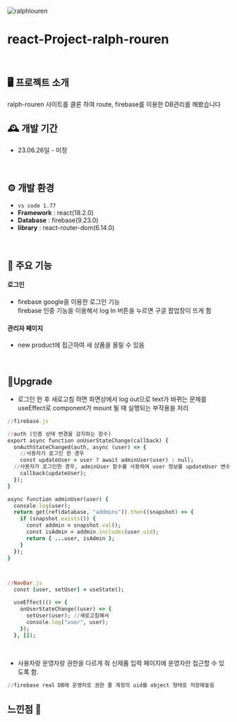 ![ralphlouren](https://github.com/future9061/ralph-lauren-react/assets/132829711/3ff13a2a-f25a-439c-81ba-ff3124bef497)
<br>


# react-Project-ralph-rouren
<br>


## 🖥️ 프로젝트 소개
ralph-rouren 사이트를 클론 하여 route, firebase를 이용한 DB관리를 해봤습니다
<br>

## 🕰️ 개발 기간
* 23.06.26일 - 미정
<br>


## ⚙️ 개발 환경
- `vs code 1.77`
- **Framework** : react(18.2.0)
- **Database** : firebase(9.23.0)
- **library** : react-router-dom(6.14.0)
<br>


## 📌 주요 기능
#### 로그인 
- firebase google을 이용한 로그인 기능<br />
  firebase 인증 기능을 이용해서 log In 버튼을 누르면 구글 팝업창이 뜨게 함


#### 관리자 페이지 
- new product에 접근하여 새 상품을 올릴 수 있음

<br>


## 🎇Upgrade

- 로그인 한 후 새로고침 하면 화면상에서 log out으로 text가 바뀌는 문제를 useEffect로 component가 mount 될 때 실행되는 부작용을 처리
  
```ruby
//firebase.js

//auth (인증 상태 변경을 감지하는 함수)
export async function onUserStateChange(callback) {
  onAuthStateChanged(auth, async (user) => {
    //사용자가 로그인 한 경우
    const updateUser = user ? await adminUser(user) : null;
  //사용자가 로그인한 경우, adminUser 함수를 사용하여 user 정보를 updateUser 변수에 저장
    callback(updateUser);
  });
}

async function adminUser(user) {
  console.log(user);
  return get(ref(database, "addmins")).then((snapshot) => {
    if (snapshot.exists()) {
      const addmin = snapshot.val();
      const isAdmin = addmin.includes(user.uid);
      return { ...user, isAdmin };
    }
  });
}



//NavBar.js
  const [user, setUser] = useState();

  useEffect(() => { 
    onUserStateChange((user) => {
      setUser(user); //새로고침해서 
      console.log("user", user); 
    });
  }, []);


```
<br>


- 사용자랑 운영자랑 권한을 다르게 줘 신제품 입력 페이지에 운영자만 접근할 수 있도록 함.

```ruby
//firebase real DB에 운영자로 권한 줄 계정의 uid를 object 형태로 저장해놓음

```

## 느낀점 📢
